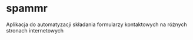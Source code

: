 # spammr
Aplikacja do automatyzacji składania formularzy kontaktowych na różnych stronach internetowych
